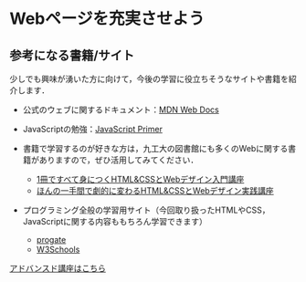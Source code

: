 # Webページを充実させよう

## 参考になる書籍/サイト
少しでも興味が湧いた方に向けて，今後の学習に役立ちそうなサイトや書籍を紹介します．
- 公式のウェブに関するドキュメント：[MDN Web Docs](https://developer.mozilla.org/ja/docs/Learn/Getting_started_with_the_web)
  
- JavaScriptの勉強：[JavaScript Primer](https://jsprimer.net/)
  
- 書籍で学習するのが好きな方は，九工大の図書館にも多くのWebに関する書籍がありますので，ぜひ活用してみてください．
  - [1冊ですべて身につくHTML&CSSとWebデザイン入門講座](https://www.lib.kyutech.ac.jp/opac/volume/822106)
  - [ほんの一手間で劇的に変わるHTML&CSSとWebデザイン実践講座](https://www.lib.kyutech.ac.jp/opac/volume/849327)
  
- プログラミング全般の学習用サイト（今回取り扱ったHTMLやCSS，JavaScriptに関する内容ももちろん学習できます）
  - [progate](https://prog-8.com/)
  - [W3Schools](https://www.w3schools.com/)
  
[アドバンスド講座はこちら]()